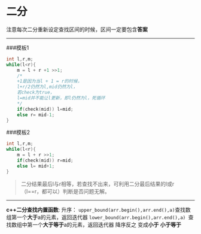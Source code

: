 #  二分
注意每次二分重新设定查找区间的时候，区间一定要包含**答案**


-------------
###模板1
```cpp
int l,r,m;
while(l<r){
	m = l + r +1 >>1;
	/*
	+1是因为当l + 1 = r的时候，
	l+r/2仍然为l,mid仍然为l，
	若check为true，
	l=mid并不能让l更新，即l仍然为l，死循环
	*/
	if(check(mid)) l=mid;
	else r= mid-1;
}
```
###模板2
```cpp
int l,r,m;
while(l<r){
	m = l + r >>1;
	if(check(mid)) r=mid;
	else l= mid+1;
}
```
>二分结果最后l与r相等，若查找不出来，可利用二分最后结果的l或r（l==r，都可以）判断是否问题无解。








---

**c++二分查找内置函数**:
升序：
`upper_bound(arr.begin(),arr.end(),a)`查找数组第一个**大于**a的元素，返回迭代器
`lower_bound(arr.begin(),arr.end(),a) `查找数组中第一个**大于等于**a的元素，返回迭代器
降序反之
变成**小于**
**小于等于**